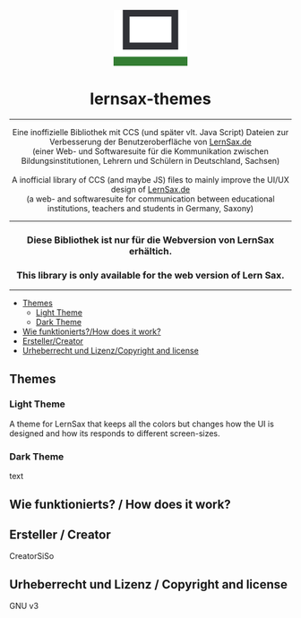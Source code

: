 <p align="center">
<img src="./lernsax_icon/lernsax_favicon_cut.bmp" height="100"/>
</p>
<h1 align="center">lernsax-themes</h1>

----
<p align="center">
Eine inoffizielle Bibliothek mit CCS (und später vlt. Java Script) Dateien zur Verbesserung der Benutzeroberfläche von <a href="https://lernsax.de">LernSax.de</a>
<br/>
(einer Web- und Softwaresuite für die Kommunikation zwischen Bildungsinstitutionen, Lehrern und Schülern in Deutschland, Sachsen)
<br/>
<br/>
A inofficial library of CCS (and maybe JS) files to mainly improve the UI/UX design of <a href="https://lernsax.de">LernSax.de</a>
<br/>
(a web- and softwaresuite for communication between educational institutions, teachers and students in Germany, Saxony)
</p>

----

<h3 align="center"><strong>Diese Bibliothek ist nur für die Webversion von LernSax erhältich.</strong></h3>
<h3 align="center"><strong>This library is only available for the web version of Lern Sax.</strong></h3>

----

- [Themes](#Themes)
    - [Light Theme](#light-theme)
    - [Dark Theme](#dark-theme)
- [Wie funktionierts?/How does it work?](#wie-funktionierts--how-does-it-work)
- [Ersteller/Creator](#ersteller--creator)
- [Urheberrecht und Lizenz/Copyright and license](#urheberrecht-und-lizenz--copyright-and-license)

## Themes
### Light Theme

A theme for LernSax that keeps all the colors but changes how the UI is designed and how its responds to different screen-sizes.

### Dark Theme

text

## Wie funktionierts? / How does it work?



## Ersteller / Creator

CreatorSiSo

## Urheberrecht und Lizenz / Copyright and license

GNU v3


[//]: # (Media Links:)

[LernSaxIcon]: ./lernsax_icon/lernsax_favicon_cut.bmp
